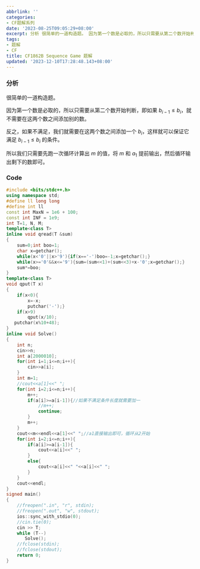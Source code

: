 ```yaml
---
abbrlink: ''
categories:
- CF题解系列
date: '2023-08-25T09:05:29+08:00'
excerpt: 分析 很简单的一道构造题。 因为第一个数是必取的，所以只需要从第二个数开始判断，即如果 ​b_{i-1}\le b_i，就不需要在这两个数之间添加别的数。 反之，如果不满足，我们就需要在这两个数之间添加一个 ​b_i，这样就可以保证它满足 ​b_{i-1}\le b_i 的条件。 所以我们只需要先跑一次循环计算出 ​m 的值，将 ​m 和 ​a_1 提前输出，然后循环输出剩下的数即可。 Code ...
tags:
- 题解 
- CF
title: CF1862B Sequence Game 题解
updated: '2023-12-10T17:28:48.143+08:00'
---
```

### 分析

很简单的一道构造题。

因为第一个数是必取的，所以只需要从第二个数开始判断，即如果 $b_{i-1}\le b_i$，就不需要在这两个数之间添加别的数。

反之，如果不满足，我们就需要在这两个数之间添加一个 $b_i$，这样就可以保证它满足 $b_{i-1}\le b_i$ 的条件。

所以我们只需要先跑一次循环计算出 $m$ 的值，将 $m$ 和 $a_1$ 提前输出，然后循环输出剩下的数即可。

### Code

```cpp
#include <bits/stdc++.h>
using namespace std;
#define ll long long
#define int ll
const int MaxN = 1e6 + 100;
const int INF = 1e9;
int T=1, N, M;
template<class T>
inline void qread(T &sum)
{
    sum=0;int boo=1;
    char x=getchar();
    while(x<'0'||x>'9'){if(x=='-')boo=-1;x=getchar();}
    while(x>='0'&&x<='9'){sum=(sum<<1)+(sum<<3)+x-'0';x=getchar();}
    sum*=boo;
}
template<class T>
void qput(T x)
{
    if(x<0){
        x=-x;
        putchar('-');}
    if(x>9)
        qput(x/10);
   putchar(x%10+48);
}
inline void Solve()
{
    int n;
    cin>>n;
    int a[2000010];
    for(int i=1;i<=n;i++){
        cin>>a[i];
    }
    int m=1;
    //cout<<a[1]<<" ";
    for(int i=2;i<=n;i++){
        m++;
        if(a[i]>=a[i-1]){//如果不满足条件长度就需要加一
            //m++;
            continue;
        }  
        m++;
    }
    cout<<m<<endl<<a[1]<<" ";//a1直接输出即可，循环从2开始
    for(int i=2;i<=n;i++){
        if(a[i]>=a[i-1]){
            cout<<a[i]<<" ";
        }
        else{
            cout<<a[i]<<" "<<a[i]<<" ";
        }
    }
    cout<<endl;
}
signed main()
{
    //freopen(".in", "r", stdin);
    //freopen(".out", "w", stdout);
    ios::sync_with_stdio(0);
    //cin.tie(0);
    cin >> T;
    while (T--)
       Solve();
    //fclose(stdin);
    //fclose(stdout);
    return 0;
}

```
